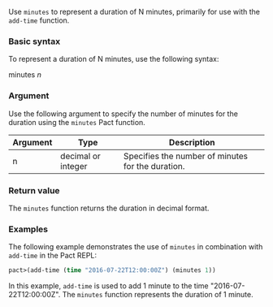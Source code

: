 Use `minutes` to represent a duration of N minutes, primarily for use with the `add-time` function.

### Basic syntax

To represent a duration of N minutes, use the following syntax:

minutes *n*

### Argument

Use the following argument to specify the number of minutes for the duration using the `minutes` Pact function.

| Argument | Type | Description |
| --- | --- | --- |
| n | decimal or integer | Specifies the number of minutes for the duration. |

### Return value

The `minutes` function returns the duration in decimal format.

### Examples

The following example demonstrates the use of `minutes` in combination with `add-time` in the Pact REPL:

```lisp
pact>(add-time (time "2016-07-22T12:00:00Z") (minutes 1))
```

In this example, `add-time` is used to add 1 minute to the time "2016-07-22T12:00:00Z". The `minutes` function represents the duration of 1 minute.
